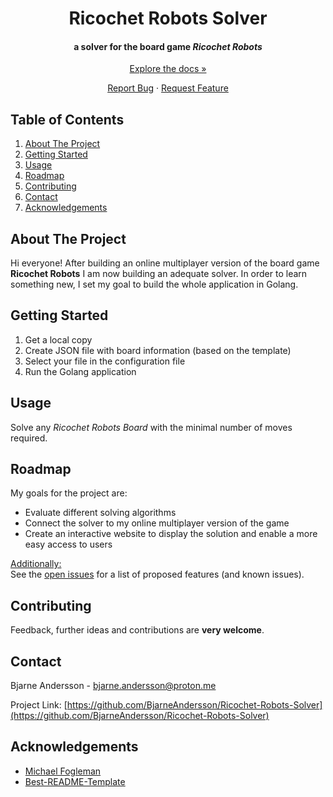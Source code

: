 <div align="center">

# Ricochet Robots Solver

#### a solver for the board game *Ricochet Robots*

[Explore the docs »](https://github.com/BjarneAndersson/Ricochet-Robots-Solver)

[Report Bug](https://github.com/BjarneAndersson/Ricochet-Robots-Solver/issues)
·
[Request Feature](https://github.com/BjarneAndersson/Ricochet-Robots-Solver/issues)

</div>

## Table of Contents

1. [About The Project](#about-the-project)
2. [Getting Started](#getting-started)
3. [Usage](#usage)
4. [Roadmap](#roadmap)
5. [Contributing](#contributing)
6. [Contact](#contact)
7. [Acknowledgements](#acknowledgements)

## About The Project

Hi everyone! After building an online multiplayer version of the board game <b>Ricochet Robots</b> I am now building an adequate solver.
In order to learn something new, I set my goal to build the whole application in Golang.

## Getting Started

1. Get a local copy
2. Create JSON file with board information (based on the template)
3. Select your file in the configuration file
4. Run the Golang application

## Usage

Solve any *Ricochet Robots Board* with the minimal number of moves required.


## Roadmap

My goals for the project are:
* Evaluate different solving algorithms
* Connect the solver to my online multiplayer version of the game
* Create an interactive website to display the solution and enable a more easy access to users

<u>Additionally:</u><br>
See the [open issues](https://github.com/BjarneAndersson/Ricochet-Robots-Solver/issues) for a list of proposed features (and
known issues).


## Contributing

Feedback, further ideas and contributions are **very welcome**.


## Contact

Bjarne Andersson - [bjarne.andersson@proton.me](mailto:bjarne.andersson@proton.me)

Project Link: [https://github.com/BjarneAndersson/Ricochet-Robots-Solver](https://github.com/BjarneAndersson/Ricochet-Robots-Solver)


## Acknowledgements

* [Michael Fogleman](https://github.com/fogleman/Ricochet)
* [Best-README-Template](https://github.com/othneildrew/Best-README-Template)


